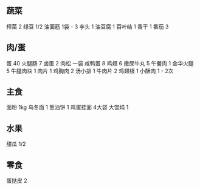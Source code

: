 ## 蔬菜

榨菜 2
绿豆 1/2
油面筋 1袋 - 3
芋头 1
油豆腐 1
百叶结 1
香干 1
番茄 3

## 肉/蛋

蛋 40
火腿肠 7
卤蛋 2
肉松 一袋
咸鸭蛋 8
鸡翅 6
撒尿牛丸 5
午餐肉 1
金华火腿 5
牛腿肉块 1
肉片 1
鸡胸肉 2
汤小排 1
牛肉片 2
鸡翅根 1
小酥肉 1 - 2次

## 主食

面粉 1kg
乌冬面 1
葱油饼 1
鸡蛋挂面 4大袋
大馄炖 1

## 水果

甜瓜 1/2

## 零食

蛋挞皮 2